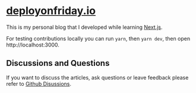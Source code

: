 # [deployonfriday.io](https://deployonfriday.io)

This is my personal blog that I developed while learning [Next.js](https://nextjs.org/).

For testing contributions locally you can run `yarn`, then `yarn dev`, then open http://localhost:3000.

## Discussions and Questions

If you want to discuss the articles, ask questions or leave feedback please refer to [Github Disussions](https://github.com/ChristianIvicevic/deployonfriday.io/discussions).
